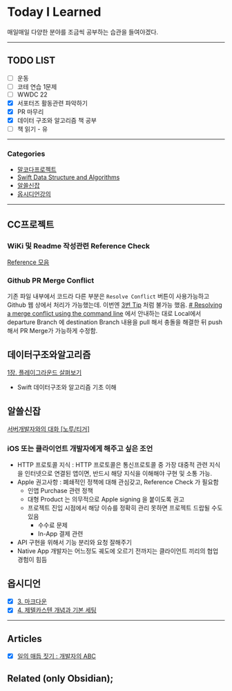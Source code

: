 
# Today I Learned
매일매일 다양한 분야를 조금씩 공부하는 습관을 들여야겠다.

---

## TODO LIST
- [ ] 운동 
- [ ] 코테 연습 1문제
- [ ] WWDC 22 
- [x] 서포터즈 활동관련 파악하기
- [x] PR 마무리
- [x] 데이터 구조와 알고리즘 책 공부
- [ ] 책 읽기 - 유 

---

### Categories
- [말코다프로젝트](#CC프로젝트)
- [Swift Data Structure and Algorithms](#데이터구조와알고리즘)
- [알쓸신잡](#알쓸신잡)
- [옵시디언강의](#옵시디언)


---

## CC프로젝트
### WiKi 및 Readme 작성관련 Reference Check
[Reference 모음](https://www.notion.so/keeplo/ReadMe-Wiki-5bd30a760abf47b3a0bc530df4f24d94) 
### Github PR Merge Conflict 
기존 파일 내부에서 코드라 다른 부분은 `Resolve Conflict` 버튼이 사용가능하고 Github 웹 상에서 처리가 가능했는데.
이번엔 [3번 Tip](https://docs.github.com/en/github-ae@latest/pull-requests/collaborating-with-pull-requests/addressing-merge-conflicts/resolving-a-merge-conflict-on-github) 처럼 불가능 했음.
[# Resolving a merge conflict using the command line](https://docs.github.com/en/github-ae@latest/pull-requests/collaborating-with-pull-requests/addressing-merge-conflicts/resolving-a-merge-conflict-using-the-command-line) 에서 안내하는 대로 Local에서 departure Branch 에 destination Branch 내용을 pull 해서 충돌을 해결한 뒤 push 해서 PR Merge가 가능하게 수정함.

## 데이터구조와알고리즘
[1장. 플레이그라운드 살펴보기](https://www.notion.so/keeplo/Swift-Data-Structure-and-Algorithms-308744012c5842d0aacfbb52c87e06db)
* Swift 데이터구조와 알고리즘 기초 이해

## 알쓸신잡
[서버개발자와의 대화 [노루/티거]](https://camp.yagom-academy.kr/camp/61d414e5e4081120ba7884d2/boards/6296b83186f2cb44234de70e/articles/6296b98e86f2cb44234de715)
### iOS 또는 클라이언트 개발자에게 해주고 싶은 조언
* HTTP 프로토콜 지식
	: HTTP 프로토콜은 통신프로토콜 중 가장 대중적 관련 지식을 인터넷으로 연결된 앱이면,
	반드시 해당 지식을 이해해야 구현 및 소통 가능.
* Apple 권고사항
	: 폐쇄적인 정책에 대해 관심갖고, Reference Check 가 필요함
	* 인앱 Purchase 관련 정책
	* 대형 Product 는 의무적으로 Apple signing 을 붙이도록 권고
	* 프로젝트 진입 시점에서 해당 이슈를 정확히 관리 못하면 프로젝트 드랍될 수도 있음
		* 수수료 문제
		* In-App 결제 관련
* API 구현을 위해서 기능 분리와 요청 잘해주기
* Native App 개발자는 어느정도 궤도에 오르기 전까지는 클라이언트 끼리의 협업 경험이 힘듬

## 옵시디언
- [x] [3. 마크다운](https://www.youtube.com/watch?v=Zau9Zm5GpHk&list=PLy4SLsxzyLUUJlu0L-_U7c1jy_bqvPMR6&index=4)
 - [x] [4. 제텔카스텐 개념과 기본 세팅](https://www.youtube.com/watch?v=dXzfLOCEDaw&list=PLy4SLsxzyLUUJlu0L-_U7c1jy_bqvPMR6&index=5)

---

## Articles
- [x] [일의 매듭 짓기 : 개발자의 ABC](https://soojin.ro/blog/abc-of-devs)

## Related (only Obsidian);